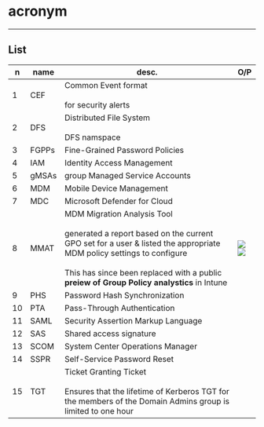 # acronym

---

## List
|n|name|desc.|O/P|
|-|-------|-----|----|
|1|CEF|Common Event format<br/><br/>for security alerts|
|2|DFS|Distributed File System<br/><br/>DFS namspace|
|3|FGPPs|Fine-Grained Password Policies|
|4|IAM|Identity Access Management|
|5|gMSAs|group Managed Service Accounts|
|6|MDM|Mobile Device Management|
|7|MDC|Microsoft Defender for Cloud|
|8|MMAT|MDM Migration Analysis Tool<br/><br/>generated a report based on the current GPO set for a user & listed the appropriate MDM policy settings to configure<br/><br/>This has since been replaced with a public **preiew of Group Policy analystics** in Intune|<img src="https://i.imgur.com/xDeHeT6.png"><img src="https://i.imgur.com/nWOK2iI.png">|
|9|PHS|Password Hash Synchronization|
|10|PTA|Pass-Through Authentication|
|11|SAML|Security Assertion Markup Language|
|12|SAS|Shared access signature|
|13|SCOM|System Center Operations Manager|
|14|SSPR|Self-Service Password Reset|
|15|TGT|Ticket Granting Ticket<br/><br/> Ensures that the lifetime of Kerberos TGT for the members of the Domain Admins group is limited to one hour|
